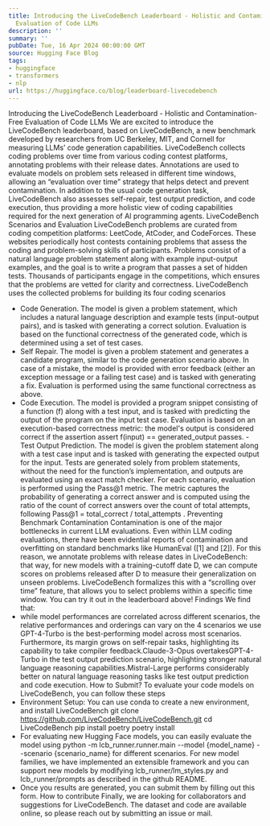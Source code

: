 ```yaml
---
title: Introducing the LiveCodeBench Leaderboard - Holistic and Contamination-Free
  Evaluation of Code LLMs
description: ''
summary: ''
pubDate: Tue, 16 Apr 2024 00:00:00 GMT
source: Hugging Face Blog
tags:
- huggingface
- transformers
- nlp
url: https://huggingface.co/blog/leaderboard-livecodebench
---
```


Introducing the LiveCodeBench Leaderboard - Holistic and Contamination-Free Evaluation of Code LLMs
We are excited to introduce the LiveCodeBench leaderboard, based on LiveCodeBench, a new benchmark developed by researchers from UC Berkeley, MIT, and Cornell for measuring LLMs’ code generation capabilities.
LiveCodeBench collects coding problems over time from various coding contest platforms, annotating problems with their release dates. Annotations are used to evaluate models on problem sets released in different time windows, allowing an “evaluation over time” strategy that helps detect and prevent contamination. In addition to the usual code generation task, LiveCodeBench also assesses self-repair, test output prediction, and code execution, thus providing a more holistic view of coding capabilities required for the next generation of AI programming agents.
LiveCodeBench Scenarios and Evaluation
LiveCodeBench problems are curated from coding competition platforms: LeetCode, AtCoder, and CodeForces. These websites periodically host contests containing problems that assess the coding and problem-solving skills of participants. Problems consist of a natural language problem statement along with example input-output examples, and the goal is to write a program that passes a set of hidden tests. Thousands of participants engage in the competitions, which ensures that the problems are vetted for clarity and correctness.
LiveCodeBench uses the collected problems for building its four coding scenarios
- Code Generation. The model is given a problem statement, which includes a natural language description and example tests (input-output pairs), and is tasked with generating a correct solution. Evaluation is based on the functional correctness of the generated code, which is determined using a set of test cases.
- Self Repair. The model is given a problem statement and generates a candidate program, similar to the code generation scenario above. In case of a mistake, the model is provided with error feedback (either an exception message or a failing test case) and is tasked with generating a fix. Evaluation is performed using the same functional correctness as above.
- Code Execution. The model is provided a program snippet consisting of a function (f) along with a test input, and is tasked with predicting the output of the program on the input test case. Evaluation is based on an execution-based correctness metric: the model's output is considered correct if the assertion
assert f(input) == generated_output
passes. - Test Output Prediction. The model is given the problem statement along with a test case input and is tasked with generating the expected output for the input. Tests are generated solely from problem statements, without the need for the function’s implementation, and outputs are evaluated using an exact match checker.
For each scenario, evaluation is performed using the Pass@1 metric. The metric captures the probability of generating a correct answer and is computed using the ratio of the count of correct answers over the count of total attempts, following Pass@1 = total_correct / total_attempts
.
Preventing Benchmark Contamination
Contamination is one of the major bottlenecks in current LLM evaluations. Even within LLM coding evaluations, there have been evidential reports of contamination and overfitting on standard benchmarks like HumanEval ([1] and [2]).
For this reason, we annotate problems with release dates in LiveCodeBench: that way, for new models with a training-cutoff date D, we can compute scores on problems released after D to measure their generalization on unseen problems.
LiveCodeBench formalizes this with a “scrolling over time” feature, that allows you to select problems within a specific time window. You can try it out in the leaderboard above!
Findings
We find that:
- while model performances are correlated across different scenarios, the relative performances and orderings can vary on the 4 scenarios we use
GPT-4-Turbo
is the best-performing model across most scenarios. Furthermore, its margin grows on self-repair tasks, highlighting its capability to take compiler feedback.Claude-3-Opus
overtakesGPT-4-Turbo
in the test output prediction scenario, highlighting stronger natural language reasoning capabilities.Mistral-Large
performs considerably better on natural language reasoning tasks like test output prediction and code execution.
How to Submit?
To evaluate your code models on LiveCodeBench, you can follow these steps
- Environment Setup: You can use conda to create a new environment, and install LiveCodeBench
git clone https://github.com/LiveCodeBench/LiveCodeBench.git
cd LiveCodeBench
pip install poetry
poetry install
- For evaluating new Hugging Face models, you can easily evaluate the model using
python -m lcb_runner.runner.main --model {model_name} --scenario {scenario_name}
for different scenarios. For new model families, we have implemented an extensible framework and you can support new models by modifying lcb_runner/lm_styles.py
and lcb_runner/prompts
as described in the github README.
- Once you results are generated, you can submit them by filling out this form.
How to contribute
Finally, we are looking for collaborators and suggestions for LiveCodeBench. The dataset and code are available online, so please reach out by submitting an issue or mail.
